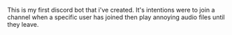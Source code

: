 This is my first discord bot that i've created. It's intentions were to join a channel when a specific user has joined then play annoying audio files until they leave.
